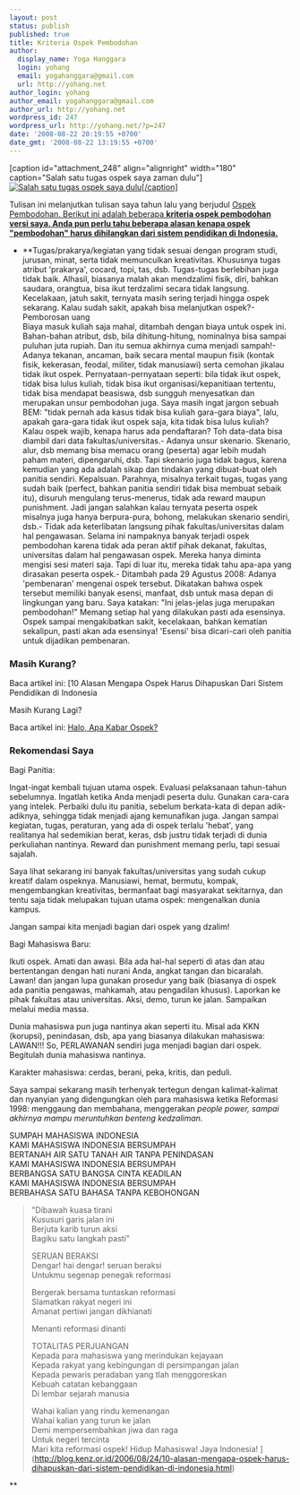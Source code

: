 ```yaml
---
layout: post
status: publish
published: true
title: Kriteria Ospek Pembodohan
author:
  display_name: Yoga Hanggara
  login: yohang
  email: yogahanggara@gmail.com
  url: http://yohang.net
author_login: yohang
author_email: yogahanggara@gmail.com
author_url: http://yohang.net
wordpress_id: 247
wordpress_url: http://yohang.net/?p=247
date: '2008-08-22 20:19:55 +0700'
date_gmt: '2008-08-22 13:19:55 +0700'
---
```

[caption id="attachment\_248" align="alignright" width="180" caption="Salah satu tugas ospek saya zaman dulu"] [![Salah satu tugas ospek saya dulu](http://yohang.net/wp-content/uploads/2008/08/dsc03111-225x300.jpg "Salah satu tugas ospek saya dulu")[/caption]](http://yohang.net/wp-content/uploads/2008/08/dsc03111.jpg)

Tulisan ini melanjutkan tulisan saya tahun lalu yang berjudul [Ospek Pembodohan. Berikut ini adalah beberapa **kriteria ospek pembodohan versi saya. Anda pun perlu tahu beberapa alasan kenapa ospek "pembodohan" harus dihilangkan dari sistem pendidikan di Indonesia.**](../ospek-pembodohan/ "Permanent Link to Ospek Pembodohan")

- **Tugas/prakarya/kegiatan yang tidak sesuai dengan program studi, jurusan, minat, serta tidak memunculkan kreativitas. Khususnya tugas atribut 'prakarya', cocard, topi, tas, dsb. Tugas-tugas berlebihan juga tidak baik. Alhasil, biasanya malah akan mendzalimi fisik, diri, bahkan saudara, orangtua, bisa ikut terdzalimi secara tidak langsung. Kecelakaan, jatuh sakit, ternyata masih sering terjadi hingga ospek sekarang. Kalau sudah sakit, apakah bisa melanjutkan ospek?- Pemborosan uang  
Biaya masuk kuliah saja mahal, ditambah dengan biaya untuk ospek ini. Bahan-bahan atribut, dsb, bila dihitung-hitung, nominalnya bisa sampai puluhan juta rupiah. Dan itu semua akhirnya cuma menjadi sampah!<!--more-->- Adanya tekanan, ancaman, baik secara mental maupun fisik (kontak fisik, kekerasan, feodal, militer, tidak manusiawi) serta cemohan jikalau tidak ikut ospek. Pernyataan-pernyataan seperti: bila tidak ikut ospek, tidak bisa lulus kuliah, tidak bisa ikut organisasi/kepanitiaan tertentu, tidak bisa mendapat beasiswa, dsb sungguh menyesatkan dan merupakan unsur pembodohan juga. Saya masih ingat jargon sebuah BEM: "tidak pernah ada kasus tidak bisa kuliah gara-gara biaya", lalu, apakah gara-gara tidak ikut ospek saja, kita tidak bisa lulus kuliah? Kalau ospek wajib, kenapa harus ada pendaftaran? Toh data-data bisa diambil dari data fakultas/universitas.- Adanya unsur skenario. Skenario, alur, dsb memang bisa memacu orang (peserta) agar lebih mudah paham materi, dipengaruhi, dsb. Tapi skenario juga tidak bagus, karena kemudian yang ada adalah sikap dan tindakan yang dibuat-buat oleh panitia sendiri. Kepalsuan. Parahnya, misalnya terkait tugas, tugas yang sudah baik (perfect, bahkan panitia sendiri tidak bisa membuat sebaik itu), disuruh mengulang terus-menerus, tidak ada reward maupun punishment. Jadi jangan salahkan kalau ternyata peserta ospek misalnya juga hanya berpura-pura, bohong, melakukan skenario sendiri, dsb.- Tidak ada keterlibatan langsung pihak fakultas/universitas dalam hal pengawasan. Selama ini nampaknya banyak terjadi ospek pembodohan karena tidak ada peran aktif pihak dekanat, fakultas, universitas dalam hal pengawasan ospek. Mereka hanya diminta mengisi sesi materi saja. Tapi di luar itu, mereka tidak tahu apa-apa yang dirasakan peserta ospek.- Ditambah pada 29 Agustus 2008: Adanya 'pembenaran' mengenai ospek tersebut. Dikatakan bahwa ospek tersebut memiliki banyak esensi, manfaat, dsb untuk masa depan di lingkungan yang baru. Saya katakan: "Ini jelas-jelas juga merupakan pembodohan!" Memang setiap hal yang dilakukan pasti ada esensinya. Ospek sampai mengakibatkan sakit, kecelakaan, bahkan kematian sekalipun, pasti akan ada esensinya! 'Esensi' bisa dicari-cari oleh panitia untuk dijadikan pembenaran.  

### Masih Kurang?  
Baca artikel ini: [10 Alasan Mengapa Ospek Harus Dihapuskan Dari Sistem Pendidikan di Indonesia

Masih Kurang Lagi?

Baca artikel ini: [Halo, Apa Kabar Ospek?](http://aryantoabidin.blogspot.com/2006/08/halo-apa-kabar-ospek.html "Permanent Link to Halo, Apa Kabar Ospek?")

### Rekomendasi Saya  
Bagi Panitia:

Ingat-ingat kembali tujuan utama ospek. Evaluasi pelaksanaan tahun-tahun sebelumnya. Ingatlah ketika Anda menjadi peserta dulu. Gunakan cara-cara yang intelek. Perbaiki dulu itu panitia, sebelum berkata-kata di depan adik-adiknya, sehingga tidak menjadi ajang kemunafikan juga. Jangan sampai kegiatan, tugas, peraturan, yang ada di ospek terlalu 'hebat', yang realitanya hal sedemikian berat, keras, dsb justru tidak terjadi di dunia perkuliahan nantinya. Reward dan punishment memang perlu, tapi sesuai sajalah.

Saya lihat sekarang ini banyak fakultas/universitas yang sudah cukup kreatif dalam ospeknya. Manusiawi, hemat, bermutu, kompak, mengembangkan kreativitas, bermanfaat bagi masyarakat sekitarnya, dan tentu saja tidak melupakan tujuan utama ospek: mengenalkan dunia kampus.

Jangan sampai kita menjadi bagian dari ospek yang dzalim!

Bagi Mahasiswa Baru:

Ikuti ospek. Amati dan awasi. Bila ada hal-hal seperti di atas dan atau bertentangan dengan hati nurani Anda, angkat tangan dan bicaralah. Lawan! dan jangan lupa gunakan prosedur yang baik (biasanya di ospek ada panitia pengawas, mahkamah, atau pengadilan khusus). Laporkan ke pihak fakultas atau universitas. Aksi, demo, turun ke jalan. Sampaikan melalui media massa.

Dunia mahasiswa pun juga nantinya akan seperti itu. Misal ada KKN (korupsi), penindasan, dsb, apa yang biasanya dilakukan mahasiswa: LAWAN!!! So, PERLAWANAN sendiri juga menjadi bagian dari ospek. Begitulah dunia mahasiswa nantinya.

Karakter mahasiswa: cerdas, berani, peka, kritis, dan peduli.

Saya sampai sekarang masih terhenyak tertegun dengan kalimat-kalimat dan nyanyian yang didengungkan oleh para mahasiswa ketika Reformasi 1998: menggaung dan membahana, menggerakan _people power, sampai akhirnya mampu meruntuhkan benteng kedzaliman._

SUMPAH MAHASISWA INDONESIA  
KAMI MAHASISWA INDONESIA BERSUMPAH  
BERTANAH AIR SATU TANAH AIR TANPA PENINDASAN  
KAMI MAHASISWA INDONESIA BERSUMPAH  
BERBANGSA SATU BANGSA CINTA KEADILAN  
KAMI MAHASISWA INDONESIA BERSUMPAH  
BERBAHASA SATU BAHASA TANPA KEBOHONGAN

> "Dibawah kuasa tirani  
> Kususuri garis jalan ini  
> Berjuta karib turun aksi  
> Bagiku satu langkah pasti"
> 
> SERUAN BERAKSI  
> Dengar! hai dengar! seruan beraksi  
> Untukmu segenap penegak reformasi
> 
> Bergerak bersama tuntaskan reformasi  
> Slamatkan rakyat negeri ini  
> Amanat pertiwi jangan dikhianati
> 
> Menanti reformasi dinanti
> 
> TOTALITAS PERJUANGAN  
> Kepada para mahasiswa yang merindukan kejayaan  
> Kepada rakyat yang kebingungan di persimpangan jalan  
> Kepada pewaris peradaban yang tlah menggoreskan  
> Kebuah catatan kebanggaan  
> Di lembar sejarah manusia
> 
> Wahai kalian yang rindu kemenangan  
> Wahai kalian yang turun ke jalan  
> Demi mempersembahkan jiwa dan raga  
> Untuk negeri tercinta  
> Mari kita reformasi ospek! Hidup Mahasiswa! Jaya Indonesia!
](http://blog.kenz.or.id/2006/08/24/10-alasan-mengapa-ospek-harus-dihapuskan-dari-sistem-pendidikan-di-indonesia.html)

**
